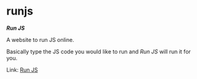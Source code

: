 # runjs
***Run JS***

A website to run JS online.

Basically type the JS code you would like to run and *Run JS* will run it for you.

Link: [Run JS](https://runjs.tk)
